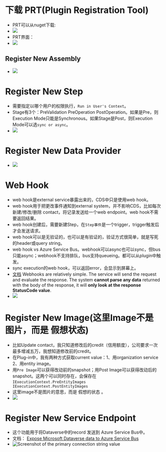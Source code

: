 # 下载 PRT(Plugin Registration Tool)
+ PRT可以从nuget下载:
+ ![](imgs/22-PRT-nuget.png)
+ PRT界面：
+ ![](imgs/23-PRT-preview.png)


## Register New Assembly
+ ![](imgs/24-Register-New-Assemble.png)

# Register New Step
+ 需要指定以哪个用户的权限执行，`Run in User's Context`。
+ Stage有3个：PreValidation PreOperation PostOperation。如果是Pre，则Execution Mode只能是Synchronous。如果Stage是Post，则Execution Mode可以选`sync or async`。
+ ![](imgs/25-register-new-step.png)

# Register New Data Provider
+ ![](imgs/26-register-new-data-provider.png)

# Web Hook
+ web hook是external service暴露出来的，CDS中只是使用web hook。
+ web hook用于把更改事件通知到external system，并不影响CDS，比如每次 新建/修改/删除 contact，将记录发送给一个web endpoint。web hook不需要返回结果。
+ web hook创建后，需要新建Step，在`Step事件`是一个trigger，trigger触发后才会发送请求。
+ web hook可以是无验证的，也可以是有验证的，验证方式很简单，就是写死的header或query string。
+ web hook vs Azure Service Bus。webhook可以async也可以sync，但bus只能async；webhook不支持排队，bus支持queueing。都可以从plugin中触发。
+ sync execution的web hook，可以返回error，会显示到屏幕上。
+ [文档](https://docs.microsoft.com/en-us/powerapps/developer/data-platform/use-webhooks) Webhooks are relatively simple. The service will send the request and evaluate the response. The system **cannot parse any data** returned with the body of the response, it will **only look at the response StatusCode value**.
+ ![](imgs/27-prt-webhook.png)

# Register New Image(这里Image不是图片，而是 假想状态)
+ 比如Update contact，我只知道修改后的credit（信用额度），公司要求一次最多增减五万，我想知道修改前的credit。
+ 在Plug-in中，我有两种方式获取current value：1、用organization service 2、用entity image。
+ 用`Pre Image`可以获得改动前的snapshot；用Post Image可以获得改动后的snapshot。这两个可以同时存在，会保存在`IExecutionContext.PreEntityImages IExecutionContext.PostEntityImages`
+ 这里image不是图片的意思，而是 假想的状态 。
+ ![](imgs/28register-new-image.png)

# Register New Service Endpoint
+ 这个功能用于将Dataverse中的record 发送到 Azure Service Bus中。
+ 文档： [Expose Microsoft Dataverse data to Azure Service Bus](https://docs.microsoft.com/en-us/learn/modules/integrate-common-data-service-azure-solutions/2-azure-service-bus)
+ ![Screenshot of the primary connection string value](imgs/29Register%20New%20Service%20Endpoint.png)